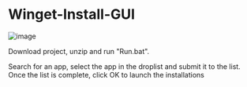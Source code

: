 # Winget-Install-GUI

![image](https://user-images.githubusercontent.com/96626929/165000963-2ca0d05c-e2f9-430b-9833-66464eeed787.png)

Download project, unzip and run "Run.bat".

Search for an app, select the app in the droplist and submit it to the list. Once the list is complete, click OK to launch the installations
